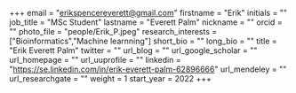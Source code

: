 +++ email = "erikspencereverett@gmail.com" firstname = "Erik" initials = "" job_title = "MSc Student" lastname = "Everett Palm" nickname = "" orcid = "" photo_file = "people/Erik_P.jpeg" research_interests = ["Bioinformatics","Machine learnning"] short_bio = "" long_bio = "" title = "Erik Everett Palm" twitter = "" url_blog = "" url_google_scholar = "" url_homepage = "" url_uuprofile = "" linkedin = "https://se.linkedin.com/in/erik-everett-palm-62896666" url_mendeley = "" url_researchgate = "" weight = 1 start_year = 2022 +++
